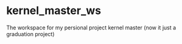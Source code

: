 # kernel_master_ws
The workspace for my persional project kernel master (now it just a graduation project)
